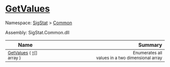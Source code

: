 # [GetValues](./ArrayExtension-100663385.md)

Namespace: [SigStat]() > [Common](./../README.md)

Assembly: SigStat.Common.dll

| Name | Summary  |
| ------| -----------:|
| <sub>[GetValues](./ArrayExtension-100663385.md) ( [`T`](./ArrayExtension-100663385.md)[] array )</sub> | <img width=225/><sub>Enumerates all values in a two dimensional array</sub>
